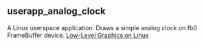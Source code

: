## userapp_analog_clock
A Linux userspace application. Draws a simple analog clock on fb0 FrameBuffer device.
[Low-Level Graphics on Linux](http://betteros.org/tut/graphics1.php)